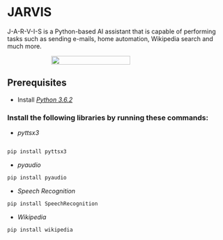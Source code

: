 # JARVIS
J-A-R-V-I-S is a Python-based AI assistant that is capable of performing tasks such as sending e-mails, home automation, Wikipedia search and much more.

<div style="display: flex; justify-content: center;">
<img src="https://cached.imagescaler.hbpl.co.uk/resize/scaleWidth/743/cached.offlinehbpl.hbpl.co.uk/news/OMC/jarviscropped-20160128125915765.jpg" width=60%>
</div>

## Prerequisites

- Install *[Python 3.6.2](https://www.python.org/downloads/release/python-362/)*

### Install the following libraries by running these commands: 

- *pyttsx3*
```python

pip install pyttsx3
```
- *pyaudio*
```python
pip install pyaudio
```
- *Speech Recognition*
```python
pip install SpeechRecognition
```
- *Wikipedia*
```python
pip install wikipedia
```
